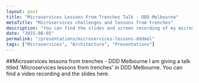 ```yaml
---
layout: post
title: "Microservices Lessons From Trenches Talk - DDD Melbourne"
metaTitle: "Microservices challenges and lessons from trenches"
description: "You can find the slides and screen recording of my microservices talk in DDD Melbourne here"
date: "2015-08-05"
permalink: "/presentations/microservices-lessons-dddmel"
tags: ["Microservices", "Architecture", "Presentations"]
---
```


##Microservices lessons from trenches - DDD Melbourne
I am giving a talk titled 'Microservices lessons from trenches' in DDD Melbourne. You can find a video recording and the slides here.
